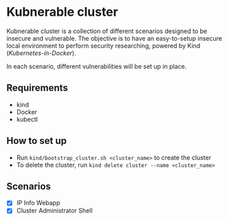 # Kubnerable cluster
Kubnerable cluster is a collection of different scenarios designed to be insecure and vulnerable. The objective is to have an easy-to-setup insecure local environment to perform security researching, powered by Kind (*Kubernetes-in-Docker*).

In each scenario, different vulnerabilities will be set up in place.

## Requirements
* kind
* Docker
* kubectl

## How to set up
* Run `kind/bootstrap_cluster.sh <cluster_name>` to create the cluster
* To delete the cluster, run `kind delete cluster --name <cluster_name>`

## Scenarios
- [x] IP Info Webapp
- [x] Cluster Administrator Shell
